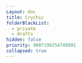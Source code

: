 ```yaml
---
Layout: doc
title: Crychic
folderBlackList:
  - private
  - drafts
hidden: false
priority: 9007199254740991
collapsed: true
---
```


